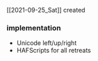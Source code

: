 [[2021-09-25_Sat]] created

### implementation
- Unicode left/up/right
- HAFScripts for all retreats

